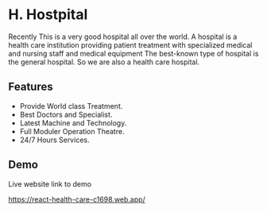 # H. Hostpital

Recently This is a very good hospital all over the world. A hospital is a health care institution providing patient treatment with specialized medical and nursing staff and medical equipment
The best-known type of hospital is the general hospital.
So we are also a health care hospital.

## Features

- Provide World class Treatment.
- Best Doctors and Specialist.
- Latest Machine and Technology.
- Full Moduler Operation Theatre.
- 24/7 Hours Services.

## Demo

Live website link to demo

https://react-health-care-c1698.web.app/
